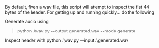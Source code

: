 By default, fiven a wav file, this script will attempt to inspect the fist 44 bytes of the header.
For getting up and running quickly... do the following

Generate audio using
> python .\wav.py --output generated.wav --mode generate

Inspect header with
python .\wav.py --input .\generated.wav



